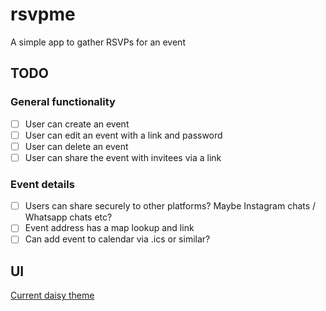 # rsvpme

A simple app to gather RSVPs for an event

## TODO

### General functionality

- [ ] User can create an event
- [ ] User can edit an event with a link and password
- [ ] User can delete an event
- [ ] User can share the event with invitees via a link

### Event details
- [ ] Users can share securely to other platforms? Maybe Instagram chats / Whatsapp chats etc?
- [ ] Event address has a map lookup and link
- [ ] Can add event to calendar via .ics or similar?

## UI

[Current daisy theme](https://daisyui.com/theme-generator/#theme=eJyVlP1ugjAUxV-lYVmyJdr0E9q9TYHLJGJrWsjclr37ajGKokb_7Lm_e-65N4TfzJoNZB9ZGGyAPltkleucX4ZqBUmvjV9Hdbkc9dIEWFJCYsWtu2r1potXRDChAnHBMdXq_ZJmU1okmqlIM8zknOYTWulE5zR5M05ndOVsD7Y_dgiy76CSI4YFZ1N-69uN8d9HlKmEEo041qS4gs7c7-4aIOL1dIJOEwiJYUSBlbyOz6fcazNV9ST7nL-Fofeme-SgB_S5K7W2cUeSy2QuBGKFwrkuLsmb3jEOz3F-licMcd8QIvsiqoLQcl67dQuqEJUSK5ZPDb-Mt639PMJyjKsl4goLwq6wNwfkqOA4V2LaA947f3Kne5IxhmiONZcz8tFDe1O3Q4gfWAdVnwZQD5tpqWmhq6NOsLyolG53rof2B6ZWMeF57eR1KpTO1zDScrtLUg3bfrWPkl7WtQEOrxoaM3Rxq8Z0ARbZ1kMDPqT_zqj9_QMiH1Bt)

